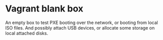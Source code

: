 # Vagrant blank box

An empty box to test PXE booting over the network, or booting from local ISO files. And possibly attach USB devices, or allocate some storage on local attached disks.
